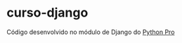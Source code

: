 # curso-django

Código desenvolvido no módulo de Django do [Python Pro](https://wwww.python.pro.br)
